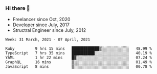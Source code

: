 ### Hi there 👋

- Freelancer since Oct, 2020
- Developer since July, 2017
- Structral Engineer since July, 2012

<!--START_SECTION:waka-->
```text
Week: 31 March, 2021 - 07 April, 2021

Ruby         9 hrs 15 mins   ████████████▒░░░░░░░░░░░░   48.99 % 
TypeScript   7 hrs 35 mins   ██████████░░░░░░░░░░░░░░░   40.19 % 
YAML         1 hr 22 mins    █▓░░░░░░░░░░░░░░░░░░░░░░░   07.24 % 
GraphQL      16 mins         ▒░░░░░░░░░░░░░░░░░░░░░░░░   01.49 % 
JavaScript   8 mins          ▒░░░░░░░░░░░░░░░░░░░░░░░░   00.78 % 
```
<!--END_SECTION:waka-->
